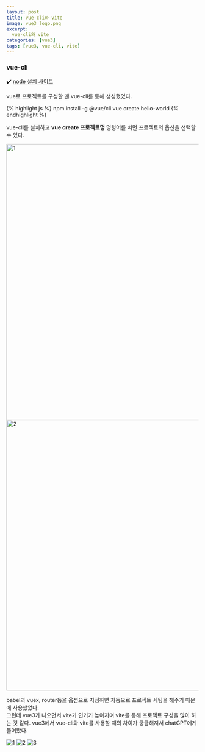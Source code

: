 ```yaml
---
layout: post
title: vue-cli와 vite
image: vue3_logo.png
excerpt: 
  vue-cli와 vite
categories: [vue3]
tags: [vue3, vue-cli, vite]
---
```


### vue-cli

✔️ [node 설치 사이트](https://cli.vuejs.org/)

vue로 프로젝트를 구성할 땐 vue-cli를 통해 생성했었다.

{% highlight js %}
npm install -g @vue/cli
vue create hello-world
{% endhighlight %}
<br />

vue-cli를 설치하고 **vue create 프로젝트명** 명령어를 치면 프로젝트의 옵션을 선택할 수 있다.

<img width="724" alt="1" src="https://github.com/DaYoung-woo/DaYoung-woo.github.io/assets/131967254/acca71c8-e575-488e-922d-d2ceb1ea260d">
<img width="710" alt="2" src="https://github.com/DaYoung-woo/DaYoung-woo.github.io/assets/131967254/ddfc81cb-c8a2-47bc-90b8-116bfd705757">

babel과 vuex, router등을 옵션으로 지정하면 자동으로 프로젝트 세팅을 해주기 때문에 사용했었다.  
그런데 vue3가 나오면서 vite가 인기가 높아지며 vite를 통해 프로젝트 구성을 많이 하는 것 같다.
vue3에서 vue-cli와 vite를 사용할 때의 차이가 궁금해져서 chatGPT에게 물어봤다.

![1](https://github.com/DaYoung-woo/DaYoung-woo.github.io/assets/131967254/bc342011-28b7-4566-9f52-80d1f9535b0b)
![2](https://github.com/DaYoung-woo/DaYoung-woo.github.io/assets/131967254/ebeb148c-ae5e-4889-870e-808d311e489e)
![3](https://github.com/DaYoung-woo/DaYoung-woo.github.io/assets/131967254/fa037164-7bdd-479a-9713-086fe1df99b4)
